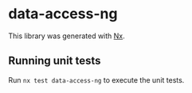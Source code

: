 # data-access-ng

This library was generated with [Nx](https://nx.dev).

## Running unit tests

Run `nx test data-access-ng` to execute the unit tests.
